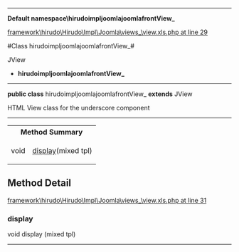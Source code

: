 

- - -

**Default namespace\hirudoimpljoomlajoomlafrontView_**


<a href="https://github.com/JeyDotC/Hirudo/blob/master/framework/hirudo/Hirudo/Impl/Joomla/views/_/view.xls.php#L29" target='_blank'>framework\hirudo\Hirudo\Impl\Joomla\views\_\view.xls.php at line 29</a>

#Class hirudoimpljoomlajoomlafrontView_#

JView
* **hirudoimpljoomlajoomlafrontView_**




- - -

<p><strong>public  class</strong> <span>hirudoimpljoomlajoomlafrontView_</span>
<strong>extends</strong> JView

</p>

<div class="comment" id="overview_description"><p>HTML View class for the underscore component</p></div>



- - -

<table id="summary_method">
<tr><th colspan="2">Method Summary</th></tr>
<tr>
<td><span class='k'></span> <span class='nx'>void</span></td>
<td class="description"><p class="name"><a href="#display">display</a>(mixed tpl)</p></td>
</tr>
</table>

<h2 id="detail_method">Method Detail</h2>

<a href="https://github.com/JeyDotC/Hirudo/blob/master/framework/hirudo/Hirudo/Impl/Joomla/views/_/view.xls.php#L31" target='_blank'>framework\hirudo\Hirudo\Impl\Joomla\views\_\view.xls.php at line 31</a>

<h3 id="display()">display</h3>
<span class='k'></span> <span class='nx'>void</span> <span class='nf'>display</span> (mixed tpl)

<div class="details">

</div>

- - -

